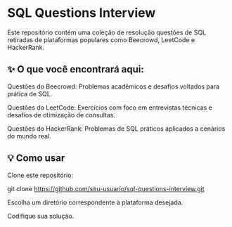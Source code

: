 # SQL Questions Interview

Este repositório contém uma coleção de resolução questões de SQL retiradas de plataformas populares como Beecrowd, LeetCode e HackerRank. 

## ✨ O que você encontrará aqui:

Questões do Beecrowd: Problemas acadêmicos e desafios voltados para prática de SQL.

Questões do LeetCode: Exercícios com foco em entrevistas técnicas e desafios de otimização de consultas.

Questões do HackerRank: Problemas de SQL práticos aplicados a cenários do mundo real.

## 💡 Como usar

Clone este repositório:

git clone https://github.com/seu-usuario/sql-questions-interview.git

Escolha um diretório correspondente à plataforma desejada.

Codifique sua solução.
